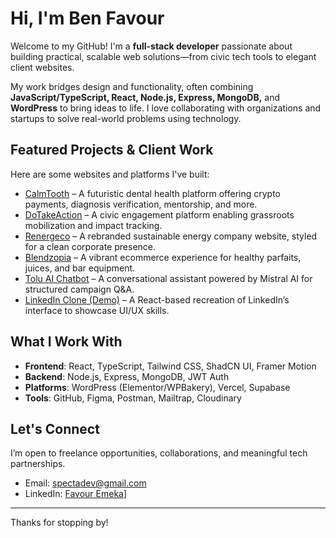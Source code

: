# Hi, I'm Ben Favour

Welcome to my GitHub! I'm a **full-stack developer** passionate about building practical, scalable web solutions—from civic tech tools to elegant client websites.

My work bridges design and functionality, often combining **JavaScript/TypeScript, React, Node.js, Express, MongoDB,** and **WordPress** to bring ideas to life. I love collaborating with organizations and startups to solve real-world problems using technology.

## Featured Projects & Client Work

Here are some websites and platforms I've built:

-  [CalmTooth](https://calmtooth.com) – A futuristic dental health platform offering crypto payments, diagnosis verification, mentorship, and more.
-  [DoTakeAction](https://dotakeaction.org/) – A civic engagement platform enabling grassroots mobilization and impact tracking.
-  [Renergeco](https://renergeco.com) – A rebranded sustainable energy company website, styled for a clean corporate presence.
-  [Blendzopia](https://blendzopia.com) – A vibrant ecommerce experience for healthy parfaits, juices, and bar equipment.
-  [Tolu AI Chatbot](https://tolu-chatbot.vercel.app) – A conversational assistant powered by Mistral AI for structured campaign Q&A.
-  [LinkedIn Clone (Demo)](https://linkedin-two-chi.vercel.app) – A React-based recreation of LinkedIn’s interface to showcase UI/UX skills.

##  What I Work With

- **Frontend**: React, TypeScript, Tailwind CSS, ShadCN UI, Framer Motion  
- **Backend**: Node.js, Express, MongoDB, JWT Auth  
- **Platforms**: WordPress (Elementor/WPBakery), Vercel, Supabase  
- **Tools**: GitHub, Figma, Postman, Mailtrap, Cloudinary

## Let's Connect

I’m open to freelance opportunities, collaborations, and meaningful tech partnerships.

-  Email: spectadev@gmail.com
-  LinkedIn: [Favour Emeka](https://www.linkedin.com/in/favour-emeka-b643b8128/)]

---

Thanks for stopping by!
